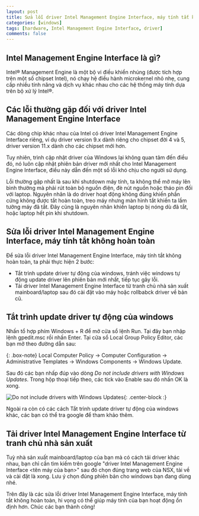 ```yaml
---
layout: post
title: Sửa lỗi driver Intel Management Engine Interface, máy tính tắt không hoàn toàn
categories: [windows]
tags: [hardware, Intel Management Engine Interface, driver]
comments: false
---
```


## Intel Management Engine Interface là gì?

Intel® Management Engine là một bộ vi điều khiển nhúng (được tích hợp trên một số chipset Intel), nó chạy hệ điều hành microkernel nhỏ nhẹ, cung cấp nhiều tính năng và dịch vụ khác nhau cho các hệ thống máy tính dựa trên bộ xử lý Intel®.

## Các lỗi thường gặp đối với driver Intel Management Engine Interface

Các dòng chip khác nhau của Intel có driver Intel Management Engine Interface riêng, ví dụ driver version 9.x dành riêng cho chipset đời 4 và 5, driver version 11.x dành cho các chipset mới hơn.

Tuy nhiên, trình cập nhật driver của Windows lại không quan tâm đến điều đó, nó luôn cập nhật phiên bản driver mới nhất cho Intel Management Engine Interface, điều này dẫn đến một số lỗi khó chịu cho người sử dụng.

Lỗi thường gặp nhất là sau khi shutdown máy tính, ta không thể mở máy lên bình thường mà phải rút toàn bộ nguồn điện, đè nút nguồn hoặc tháo pin đối với laptop. Nguyên nhân là do driver hoạt động không đúng khiến phần cứng không được tắt hoàn toàn, treo máy nhưng màn hình tắt khiến ta lầm tưởng máy đã tắt.
Đây cũng là nguyên nhân khiến laptop bị nóng dù đã tắt, hoặc laptop hết pin khi shutdown.

## Sửa lỗi driver Intel Management Engine Interface, máy tính tắt không hoàn toàn

Để sửa lỗi driver Intel Management Engine Interface, máy tính tắt không hoàn toàn, ta phải thực hiện 2 bước:
- Tắt trình update driver tự động của windows, tránh việc windows tự động update driver lên phiên bản mới nhất, tiếp tục gây lỗi.
- Tải driver Intel Management Engine Interface từ tranh chủ nhà sản xuất mainboard/laptop sau đó cài đặt vào máy hoặc rollbabck driver về bản cũ.

## Tắt trình update driver tự động của windows

Nhấn tổ hợp phím Windows + R để mở cửa sổ lệnh Run. Tại đây bạn nhập lệnh gpedit.msc rồi nhấn Enter.
Tại cửa sổ Local Group Policy Editor, các bạn mở theo đường dẫn sau:

{: .box-note}
Local Computer Policy → Computer Configuration → Administrative Templates → Windows Components → Windows Update.

Sau đó các bạn nhấp đúp vào dòng *Do not include drivers with Windows Updates*.
Trong hộp thoại tiếp theo, các tick vào Enable sau đó nhấn OK là xong.

![Do not include drivers with Windows Updates](https://quynhtam351.github.io/img/do-not-include-drivers-with-windows-updates.png){: .center-block :}

Ngoài ra còn có các cách Tắt trình update driver tự động của windows khác, các bạn có thể tra google để tham khảo thêm.

## Tải driver Intel Management Engine Interface từ tranh chủ nhà sản xuất

Tuỳ nhà sản xuất mainboard/laptop của bạn mà có cách tải driver khác nhau, bạn chỉ cần tìm kiếm trên google "driver Intel Management Engine Interface <tên máy của bạn>" sau đó chọn đúng trang web của NSX, tải về và cài đặt là xong.
Lưu ý chọn đúng phiên bản cho windows bạn đang dùng nhé.

Trên đây là các sửa lỗi driver Intel Management Engine Interface, máy tính tắt không hoàn toàn, hi vọng có thể giúp máy tính của bạn hoạt động ổn định hơn. Chúc các bạn thành công!